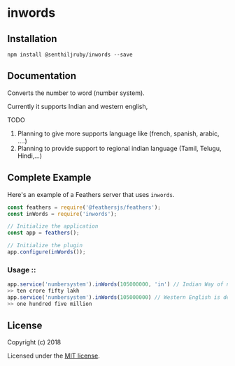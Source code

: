# inwords

<!-- [![Build Status](https://travis-ci.org/https://github.com/senthiljruby/inWords.png?branch=master)](https://travis-ci.org/https://github.com/senthiljruby/inWords)
[![Code Climate](https://codeclimate.com/github/https://github.com/senthiljruby/inWords/badges/gpa.svg)](https://codeclimate.com/github/https://github.com/senthiljruby/inWords)
[![Test Coverage](https://codeclimate.com/github/https://github.com/senthiljruby/inWords/badges/coverage.svg)](https://codeclimate.com/github/https://github.com/senthiljruby/inWords/coverage)
[![Dependency Status](https://img.shields.io/david/https://github.com/senthiljruby/inWords.svg?style=flat-square)](https://david-dm.org/https://github.com/senthiljruby/inWords)
[![Download Status](https://img.shields.io/npm/dm/inwords.svg?style=flat-square)](https://www.npmjs.com/package/inwords) -->

> 

## Installation

```
npm install @senthiljruby/inwords --save
```

## Documentation

Converts the number to word (number system).

Currently it supports Indian and western english, 

TODO
1) Planning to give more supports language like (french, spanish, arabic, ....)
2) Planning to provide support to regional indian language (Tamil, Telugu, Hindi,...)

## Complete Example

Here's an example of a Feathers server that uses `inwords`. 

```js
const feathers = require('@feathersjs/feathers');
const inWords = require('inwords');

// Initialize the application
const app = feathers();

// Initialize the plugin
app.configure(inWords());
```

### Usage ::

```js
app.service('numbersystem').inWords(105000000, 'in') // Indian Way of number to word
>> ten crore fifty lakh
app.service('numbersystem').inWords(105000000) // Western English is default.
>> one hundred five million
```

## License

Copyright (c) 2018

Licensed under the [MIT license](LICENSE).
